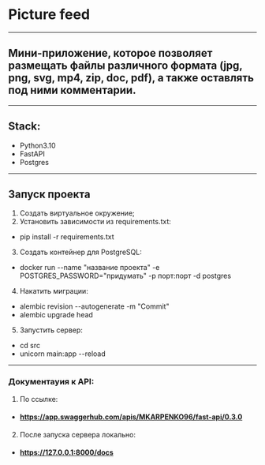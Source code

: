 # Picture feed 
__________________
## Мини-приложение, которое позволяет размещать файлы различного формата (jpg, png, svg, mp4, zip, doc, pdf), а также оставлять под ними комментарии. ##
____
## Stack:
 - Python3.10
 - FastAPI
 - Postgres
____
## Запуск проекта
1. Создать виртуальное окружение;
2. Установить зависимости из requirements.txt:
- pip install -r requirements.txt
3. Создать контейнер для PostgreSQL:
- docker run --name "название проекта" -e POSTGRES_PASSWORD="придумать" -p порт:порт -d postgres
4. Накатить миграции:
- alembic revision --autogenerate -m "Commit"
- alembic upgrade head
5. Запустить сервер:
- cd src
- unicorn main:app --reload
___

### Документауия к API:
1. По ссылке:
- #### https://app.swaggerhub.com/apis/MKARPENKO96/fast-api/0.3.0
2. После запуска сервера локально:
- #### https://127.0.0.1:8000/docs
